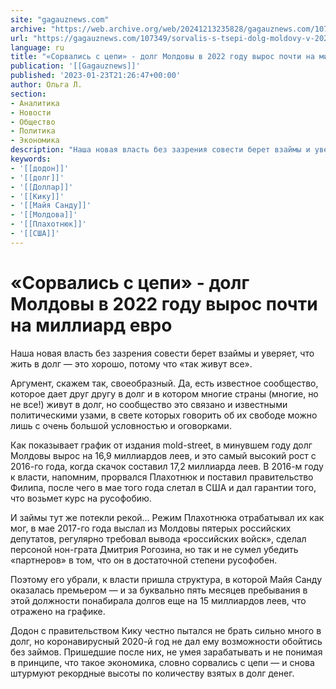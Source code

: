 ```yaml
---
site: "gagauznews.com"
archive: "https://web.archive.org/web/20241213235828/gagauznews.com/107349/sorvalis-s-tsepi-dolg-moldovy-v-2022-godu-vyros-pochti-na-milliard-evro.html"
url: "https://gagauznews.com/107349/sorvalis-s-tsepi-dolg-moldovy-v-2022-godu-vyros-pochti-na-milliard-evro.html"
language: ru
title: "«Сорвались с цепи» - долг Молдовы в 2022 году вырос почти на миллиард евро"
publication: '[[Gagauznews]]'
published: '2023-01-23T21:26:47+00:00'
author: Ольга Л.
section:
- Аналитика
- Новости
- Общество
- Политика
- Экономика
description: "Наша новая власть без зазрения совести берет взаймы и уверяет, что жить в долг — это хорошо, потому что «так живут все». Аргумент, скажем так, своеобразный. Да, есть известное сообщество, которое дает друг другу в долг и в котором многие страны (многие, но не все!) живут в долг, но сообщество это связано и известными политическими узами, в свете которых говорить об их свободе можно лишь с очень большой условностью и оговорками. Как показывает график от издания mold-street, в минувшем году долг Молдовы вырос на 16,9 миллиардов леев, и это самый высокий рост с 2016-го года, когда скачок составил 17,2 миллиарда […]"
keywords:
- '[[додон]]'
- '[[долг]]'
- '[[Доллар]]'
- '[[Кику]]'
- '[[Майя Санду]]'
- '[[Молдова]]'
- '[[Плахотнюк]]'
- '[[США]]'
---
```


# «Сорвались с цепи» - долг Молдовы в 2022 году вырос почти на миллиард евро

Наша новая власть без зазрения совести берет взаймы и уверяет, что жить в долг — это хорошо, потому что «так живут все».

Аргумент, скажем так, своеобразный. Да, есть известное сообщество, которое дает друг другу в долг и в котором многие страны (многие, но не все!) живут в долг, но сообщество это связано и известными политическими узами, в свете которых говорить об их свободе можно лишь с очень большой условностью и оговорками.

Как показывает график от издания mold-street, в минувшем году долг Молдовы вырос на 16,9 миллиардов леев, и это самый высокий рост с 2016-го года, когда скачок составил 17,2 миллиарда леев. В 2016-м году к власти, напомним, прорвался Плахотнюк и поставил правительство Филипа, после чего в мае того года слетал в США и дал гарантии того, что возьмет курс на русофобию.

И займы тут же потекли рекой… Режим Плахотнюка отрабатывал их как мог, в мае 2017-го года выслал из Молдовы пятерых российских депутатов, регулярно требовал вывода «российских войск», сделал персоной нон-грата Дмитрия Рогозина, но так и не сумел убедить «партнеров» в том, что он в достаточной степени русофобен.

Поэтому его убрали, к власти пришла структура, в которой Майя Санду оказалась премьером — и за буквально пять месяцев пребывания в этой должности понабирала долгов еще на 15 миллиардов леев, что отражено на графике.

Додон с правительством Кику честно пытался не брать сильно много в долг, но коронавирусный 2020-й год не дал ему возможности обойтись без займов. Пришедшие после них, не умея зарабатывать и не понимая в принципе, что такое экономика, словно сорвались с цепи — и снова штурмуют рекордные высоты по количеству взятых в долг денег.